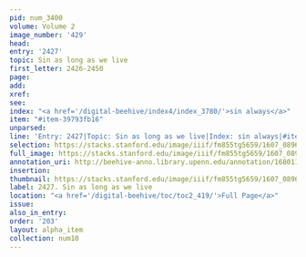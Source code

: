 ```yaml
---
pid: num_3400
volume: Volume 2
image_number: '429'
head:
entry: '2427'
topic: Sin as long as we live
first_letter: 2426-2450
page:
add:
xref:
see:
index: "<a href='/digital-beehive/index4/index_3780/'>sin always</a>"
item: "#item-39793fb16"
unparsed:
line: 'Entry: 2427|Topic: Sin as long as we live|Index: sin always|#item-39793fb16'
selection: https://stacks.stanford.edu/image/iiif/fm855tg5659/1607_0896/514,952,2896,499/full/0/default.jpg
full_image: https://stacks.stanford.edu/image/iiif/fm855tg5659/1607_0896/full/full/0/default.jpg
annotation_uri: http://beehive-anno.library.upenn.edu/annotation/1680112170582
insertion:
thumbnail: https://stacks.stanford.edu/image/iiif/fm855tg5659/1607_0896/514,952,600,180/250,/0/default.jpg
label: 2427. Sin as long as we live
location: "<a href='/digital-beehive/toc/toc2_419/'>Full Page</a>"
issue:
also_in_entry:
order: '203'
layout: alpha_item
collection: num10
---
```

